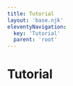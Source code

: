 ```yaml
---
title: Tutorial
layout: 'base.njk'
eleventyNavigation:
  key: 'Tutorial'
  parent: 'root'
---
```


# Tutorial